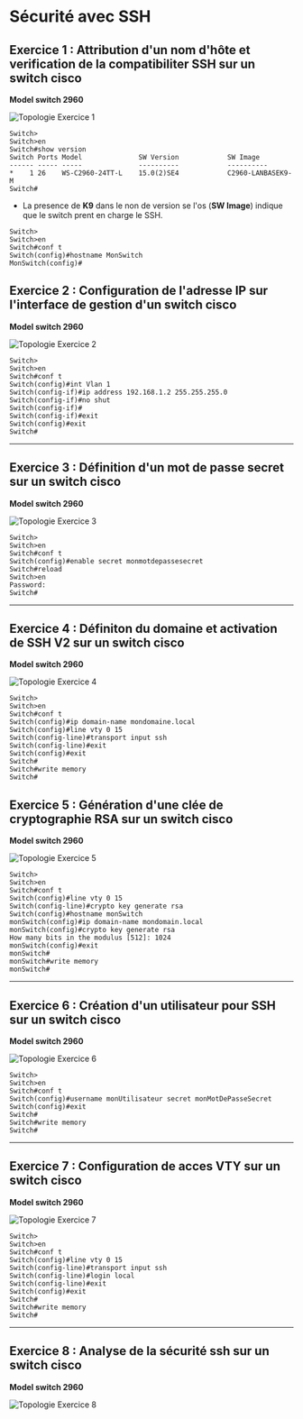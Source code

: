 # Sécurité avec SSH

## Exercice 1 : Attribution d'un nom d'hôte et verification de la compatibiliter SSH sur un switch cisco

**Model switch 2960**

![Topologie Exercice 1](../img/Exo-1-ssh-topo.png)

```cli
Switch>
Switch>en
Switch#show version
Switch Ports Model              SW Version            SW Image
------ ----- -----              ----------            ----------
*    1 26    WS-C2960-24TT-L    15.0(2)SE4            C2960-LANBASEK9-M
Switch#
```
- La presence de **K9** dans le non de version se l'os (**SW Image**) indique que le switch prent en charge le SSH.


```cli
Switch>
Switch>en
Switch#conf t              
Switch(config)#hostname MonSwitch
MonSwitch(config)#
```

## Exercice 2 : Configuration de l'adresse IP sur l'interface de gestion d'un switch cisco

**Model switch 2960**

![Topologie Exercice 2](../img/Exo-2-ssh-topo.png)


```cli
Switch>
Switch>en
Switch#conf t
Switch(config)#int Vlan 1
Switch(config-if)#ip address 192.168.1.2 255.255.255.0
Switch(config-if)#no shut
Switch(config-if)#
Switch(config-if)#exit
Switch(config)#exit
Switch#
```

---

## Exercice 3 : Définition d'un mot de passe secret sur un switch cisco

**Model switch 2960**

![Topologie Exercice 3](../img/Exo-3-ssh-topo.png)

```cli
Switch>
Switch>en
Switch#conf t
Switch(config)#enable secret monmotdepassesecret
Switch#reload
Switch>en
Password: 
Switch#
```

---

## Exercice 4 : Définiton du domaine et activation de SSH V2 sur un switch cisco

**Model switch 2960**

![Topologie Exercice 4](../img/Exo-4-ssh-topo.png)

```cli
Switch>
Switch>en
Switch#conf t
Switch(config)#ip domain-name mondomaine.local
Switch(config)#line vty 0 15
Switch(config-line)#transport input ssh
Switch(config-line)#exit
Switch(config)#exit
Switch#
Switch#write memory
Switch#
```

## Exercice 5 : Génération d'une clée de cryptographie RSA sur un switch cisco

**Model switch 2960**

![Topologie Exercice 5](../img/Exo-5-ssh-topo.png)

```cli	
Switch>
Switch>en
Switch#conf t
Switch(config)#line vty 0 15
Switch(config-line)#crypto key generate rsa
Switch(config)#hostname monSwitch
monSwitch(config)#ip domain-name mondomain.local
monSwitch(config)#crypto key generate rsa
How many bits in the modulus [512]: 1024
monSwitch(config)#exit
monSwitch#
monSwitch#write memory
monSwitch#
```

---

## Exercice 6 : Création d'un utilisateur pour SSH sur un switch cisco

**Model switch 2960**

![Topologie Exercice 6](../img/Exo-6-ssh-topo.png)

```cli
Switch>
Switch>en
Switch#conf t
Switch(config)#username monUtilisateur secret monMotDePasseSecret
Switch(config)#exit
Switch#
Switch#write memory
Switch#
```

---

## Exercice 7 : Configuration de acces VTY sur un switch cisco

**Model switch 2960**

![Topologie Exercice 7](../img/Exo-7-ssh-topo.png)

```cli
Switch>
Switch>en
Switch#conf t
Switch(config)#line vty 0 15
Switch(config-line)#transport input ssh
Switch(config-line)#login local
Switch(config-line)#exit
Switch(config)#exit
Switch#
Switch#write memory
Switch#
```

---

## Exercice 8 : Analyse de la sécurité ssh sur un switch cisco

**Model switch 2960**

![Topologie Exercice 8](../img/Exo-8-ssh-topo.png)

```cli	

```